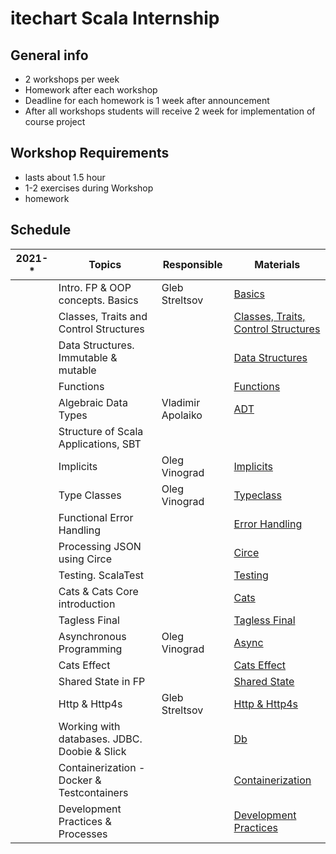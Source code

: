 # itechart Scala Internship

## General info

- 2 workshops per week
- Homework after each workshop  
- Deadline for each homework is 1 week after announcement
- After all workshops students will receive 2 week for implementation of course project

## Workshop Requirements

- lasts about 1.5 hour
- 1-2 exercises during Workshop
- homework

## Schedule

| 2021-* | Topics                                   | Responsible                                                       | Materials                                                                                                 |
|--------|------------------------------------------|-------------------------------------------------------------------|-----------------------------------------------------------------------------------------------------------
|   | Intro. FP & OOP concepts. Basics              | Gleb Streltsov                                                    | [Basics](src/main/scala/com/itechart/internship/basics/Basics.scala)                                      |
|   | Classes, Traits and Control Structures        |                                                                   | [Classes, Traits, Control Structures](src/main/scala/com/itechart/internship/basics)                      |
|   | Data Structures. Immutable & mutable          |                                                                   | [Data Structures](src/main/scala/com/itechart/internship/basics/DataStructures.scala)                     |
|   | Functions                                     |                                                                   | [Functions](src/main/scala/com/itechart/internship/functions)                                             |
|   | Algebraic Data Types                          | Vladimir Apolaiko                                                 | [ADT](src/main/scala/com/itechart/internship/adt/AlgebraicDataTypes.scala)                                |
|   | Structure of Scala Applications, SBT          |                                                                   |                                                                                                           |
|   | Implicits                                     | Oleg Vinograd                                                     | [Implicits](src/main/scala/com/itechart/internship/implicits/Implicits.scala)                             |
|   | Type Classes                                  | Oleg Vinograd                                                     | [Typeclass](src/main/scala/com/itechart/internship/typeclass/Typeclass.scala)                             |
|   | Functional Error Handling                     |                                                                   | [Error Handling](src/main/scala/com/itechart/internship/error_handling/ErrorHandling.scala)               |
|   | Processing JSON using Circe                   |                                                                   | [Circe](src/main/scala/com/itechart/internship/json/Circe.scala)                                          |
|   | Testing. ScalaTest                            |                                                                   | [Testing](src/test/scala/com/itechart/internship/testing)                                                 |
|   | Cats & Cats Core introduction                 |                                                                   | [Cats](src/main/scala/com/itechart/internship/cats)                                                       |
|   | Tagless Final                                 |                                                                   | [Tagless Final](src/main/scala/com/itechart/internship/tf)                                                |
|   | Asynchronous Programming                      | Oleg Vinograd                                                     | [Async](src/main/scala/com/itechart/internship/async/async.scala)                                         |
|   | Cats Effect                                   |                                                                   | [Cats Effect](src/main/scala/com/itechart/internship/cats_effect/Effects.scala)                           |
|   | Shared State in FP                            |                                                                   | [Shared State](src/main/scala/com/itechart/internship/shared_state/SharedState.scala)                     |
|   | Http & Http4s                                 | Gleb Streltsov                                                    | [Http & Http4s](src/main/scala/com/itechart/internship/http/Http.scala)                                   |
|   | Working with databases. JDBC. Doobie & Slick  |                                                                   | [Db](src/main/scala/com/itechart/internship/db)                                                           |
|   | Containerization - Docker & Testcontainers    |                                                                   | [Containerization](src/main/scala/com/itechart/internship/basics/Basics.scala)                            |
|   | Development Practices & Processes             |                                                                   | [Development Practices](src/main/scala/com/itechart/internship/basics/Basics.scala)                       |
